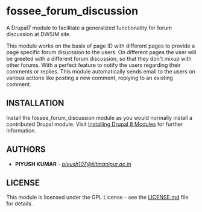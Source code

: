 # fossee_forum_discussion
A Drupal7 module to facilitate a generalized functionality for forum discussion at DWSIM site.

This module works on the basis of page ID with different pages to provide a page specific forum disucssion to the users.
On different pages the user will be greeted with a different forum discussion, so that they don't mixup with other forums.
With a perfect feature to notify the users regarding their comments or replies. This module automatically sends email to the users on various actions like posting a new comment, replying to an existing comment.

## INSTALLATION
Install the fossee_forum_discussion module as you would normally install a contributed Drupal module. Visit [Installing Drupal 8 Modules](https://www.drupal.org/node/1897420) for further information.


## AUTHORS

* **PIYUSH KUMAR** - *piyush107@iiitmanipur.ac.in*

## LICENSE

This module is licensed under the GPL License - see the [LICENSE.md](LICENSE) file for details.
